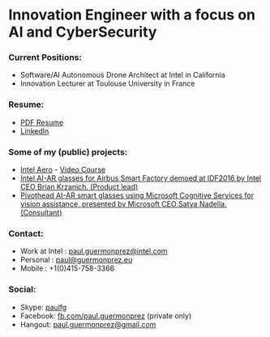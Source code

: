 # Innovation Engineer with a focus on AI and CyberSecurity

### Current Positions:
* Software/AI Autonomous Drone Architect at Intel in California
* Innovation Lecturer at Toulouse University in France 

### Resume:
* [PDF Resume](https://github.com/guermonprez/guermonprez.github.io/blob/master/Paul_Guermonprez_-_Innovation_Engineer_CV.pdf?raw=true)
* [LinkedIn](http://www.linkedin.com/in/paulguermonprez)

### Some of my (public) projects:
* [Intel Aero](https://github.com/intel-aero/meta-intel-aero/wiki) - 
[Video Course](https://www.youtube.com/playlist?list=PLTQSXsG86pGfyZm5ac6-ZtQsEniUJIE9o)
* [Intel AI-AR glasses for Airbus Smart Factory demoed at IDF2016 by Intel CEO Brian Krzanich. (Product lead)](https://youtu.be/QRBofzL4MDY?t=35)
* [Pivothead AI-AR smart glasses using Microsoft Cognitive Services for vision assistance, presented by Microsoft CEO Satya Nadella. (Consultant)](https://www.youtube.com/watch?v=rVF2duPVUTY)

### Contact:
* Work at Intel : paul.guermonprez@intel.com
* Personal : paul@guermonprez.eu
* Mobile : +1(0)415-758-3366

### Social:
* Skype: [paulfg](skype:paulfg?call)
* Facebook: [fb.com/paul.guermonprez](https://www.facebook.com/paul.guermonprez) (private only)
* Hangout: [paul.guermonprez@gmail.com](mailto:paul.guermonprez@gmail.com)

